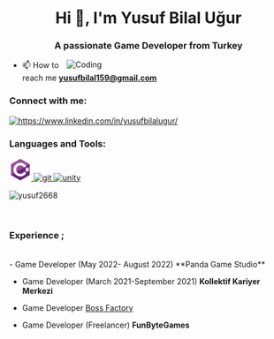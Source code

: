 <h1 align="center">Hi 👋, I'm Yusuf Bilal Uğur</h1>
<h3 align="center">A passionate Game Developer from Turkey</h3>

<img align="right" alt="Coding" width="400" src="https://raw.githubusercontent.com/punitkmryh/punitkmryh/master/Developer.gif">

- 📫 How to reach me **yusufbilal159@gmail.com**

<h3 align="left">Connect with me:</h3>
<p align="left">
<a href="https://linkedin.com/in/https://www.linkedin.com/in/yusufbilalugur/" target="blank"><img align="center" src="https://raw.githubusercontent.com/rahuldkjain/github-profile-readme-generator/master/src/images/icons/Social/linked-in-alt.svg" alt="https://www.linkedin.com/in/yusufbilalugur/" height="30" width="40" /></a>
</p>

<h3 align="left">Languages and Tools:</h3>
<p align="left"> <a href="https://www.w3schools.com/cs/" target="_blank" rel="noreferrer"> <img src="https://raw.githubusercontent.com/devicons/devicon/master/icons/csharp/csharp-original.svg" alt="csharp" width="40" height="40"/> </a> <a href="https://git-scm.com/" target="_blank" rel="noreferrer"> <img src="https://www.vectorlogo.zone/logos/git-scm/git-scm-icon.svg" alt="git" width="40" height="40"/> </a> <a href="https://unity.com/" target="_blank" rel="noreferrer"> <img src="https://www.vectorlogo.zone/logos/unity3d/unity3d-icon.svg" alt="unity" width="40" height="40"/> </a> </p>

<p><img align="center" src="https://github-readme-stats.vercel.app/api/top-langs?username=yusuf2668&show_icons=true&theme=dark&text_color=f5cccc&locale=en&layout=compact" alt="yusuf2668" /></p>
<br>
<h3 align="left">Experience ;</h3>
<br>
- Game Developer (May 2022- August 2022) **Panda Game Studio**

- Game Developer (March 2021-September 2021) **Kollektif Kariyer Merkezi**

- Game Developer [Boss Factory](https://www.linkedin.com/posts/yusufbilalugur_arcadeidle-activity-6947548129663614976-RlEo?utm_source=share&utm_medium=member_desktop)

- Game Developer (Freelancer) **FunByteGames**
